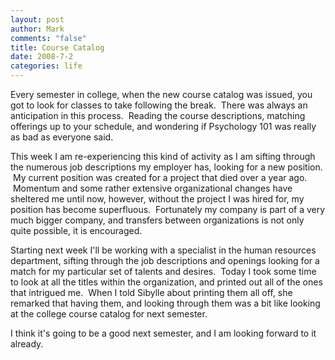 ```yaml
--- 
layout: post
author: Mark
comments: "false"
title: Course Catalog
date: 2008-7-2
categories: life
---
```

Every semester in college, when the new course catalog was issued, you got to look for classes to take following the break.  There was always an anticipation in this process.  Reading the course descriptions, matching offerings up to your schedule, and wondering if Psychology 101 was really as bad as everyone said.

This week I am re-experiencing this kind of activity as I am sifting through the numerous job descriptions my employer has, looking for a new position.  My current position was created for a project that died over a year ago.  Momentum and some rather extensive organizational changes have sheltered me until now, however, without the project I was hired for, my position has become superfluous.  Fortunately my company is part of a very much bigger company, and transfers between organizations is not only quite possible, it is encouraged.

Starting next week I'll be working with a specialist in the human resources department, sifting through the job descriptions and openings looking for a match for my particular set of talents and desires.  Today I took some time to look at all the titles within the organization, and printed out all of the ones that intrigued me.  When I told Sibylle about printing them all off, she remarked that having them, and looking through them was a bit like looking at the college course catalog for next semester.

I think it's going to be a good next semester, and I am looking forward to it already.
